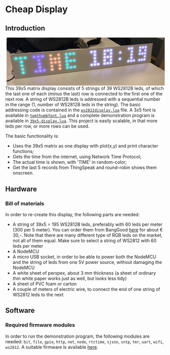 # Cheap Display
## Introduction
<img src="39x5display.jpg" width="500" align="right"> This 39x5 matrix display consists of 5 strings of 39 WS2812B leds, of which the last one of each (minus the last) row is connected to the first one of the next row. A string of WS2812B leds is addressed with a sequential number in the range (1, number of WS2812B leds in the string). The basic addressing code is contained in the [`ws2812display.lua`](ws2812display.lua) file. A 3x5 font is available in [`tomthumbfont.lua`](tomthumbfont.lua) and a complete demonstration program is available in [`39x5-display.lua`](39x5-display.lua). This project is easily scalable, in that more leds per row, or more rows can be used.

The basic functionality is:
* Uses the 39x5 matrix as one display with plot(x,y) and print character functions;
* Gets the time from the internet, using Network Time Protocol;
* The actual time is shown, with 'TIME' in random-color;
* Get the last 5 records from ThingSpeak and round-robin shows them onscreen.

## Hardware
### Bill of materials
In order to re-create this display, the following parts are needed:
* A string of 39x5 = 195 WS2812B leds, preferably with 60 leds per meter (300 per 5 meter). You can order them from BangGood [here](https://www.banggood.com/AUDEW-1M4M5M-RGB-SMD5050-WS2812-300-LED-Flexible-Strip-Light-Addressable-Xmas-Party-Decor-DC5V-p-1101121.html?rmmds=search&ID=515211&cur_warehouse=CN) for about € 30,-. Note that there are many different type of RGB leds on the market, not all of them equal. Make sure to select a string of WS2812 with 60 leds per meter
* A NodeMCU
* A micro USB socket, in order to be able to power both the NodeMCU and the string of leds from one 5V power source, without damaging the NodeMCU
* A white sheet of perspex, about 3 mm thickness (a sheet of ordinary thin white paper works just as well, but looks less tidy)
* A sheet of PVC foam or carton
* A couple of meters of electric wire, to connect the end of one string of WS2812 leds to the next

## Software
### Required firmware modules
In order to run the demonstration program, the following modules are needed: `bit`, `file`, `gpio`, `http`, `net`, `node`, `rtctime`, `sjson`, `sntp`, `tmr`, `uart`, `wifi`, `ws2812`. A suitable firmware is available [here](nodemcu-13-modules-float.bin).
